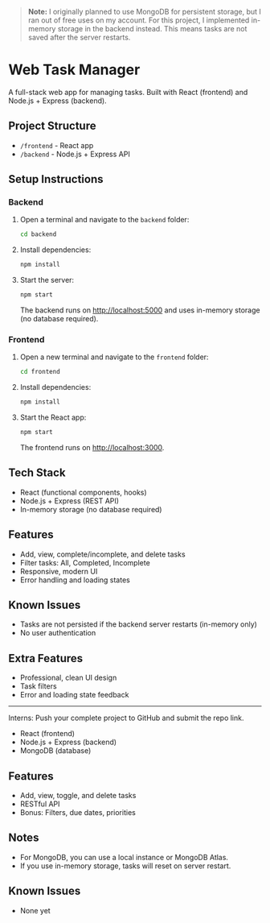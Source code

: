 > **Note:** I originally planned to use MongoDB for persistent storage, but I ran out of free uses on my account. For this project, I implemented in-memory storage in the backend instead. This means tasks are not saved after the server restarts.
# Web Task Manager

A full-stack web app for managing tasks. Built with React (frontend) and Node.js + Express (backend).

## Project Structure
- `/frontend` - React app
- `/backend` - Node.js + Express API

## Setup Instructions

### Backend
1. Open a terminal and navigate to the `backend` folder:
   ```sh
   cd backend
   ```
2. Install dependencies:
   ```sh
   npm install
   ```
3. Start the server:
   ```sh
   npm start
   ```
   The backend runs on [http://localhost:5000](http://localhost:5000) and uses in-memory storage (no database required).

### Frontend
1. Open a new terminal and navigate to the `frontend` folder:
   ```sh
   cd frontend
   ```
2. Install dependencies:
   ```sh
   npm install
   ```
3. Start the React app:
   ```sh
   npm start
   ```
   The frontend runs on [http://localhost:3000](http://localhost:3000).

## Tech Stack
- React (functional components, hooks)
- Node.js + Express (REST API)
- In-memory storage (no database required)

## Features
- Add, view, complete/incomplete, and delete tasks
- Filter tasks: All, Completed, Incomplete
- Responsive, modern UI
- Error handling and loading states

## Known Issues
- Tasks are not persisted if the backend server restarts (in-memory only)
- No user authentication

## Extra Features
- Professional, clean UI design
- Task filters
- Error and loading state feedback

---

Interns: Push your complete project to GitHub and submit the repo link.
- React (frontend)
- Node.js + Express (backend)
- MongoDB (database)

## Features
- Add, view, toggle, and delete tasks
- RESTful API
- Bonus: Filters, due dates, priorities

## Notes
- For MongoDB, you can use a local instance or MongoDB Atlas.
- If you use in-memory storage, tasks will reset on server restart.

## Known Issues
- None yet
